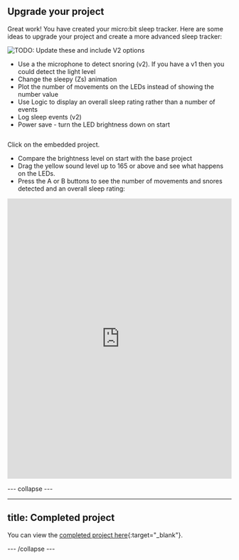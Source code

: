 ## Upgrade your project

<div style="display: flex; flex-wrap: wrap">
<div style="flex-basis: 200px; flex-grow: 1; margin-right: 15px;">
Great work! You have created your micro:bit sleep tracker. Here are some ideas to upgrade your project and create a more advanced sleep tracker:

![TODO: Update these and include V2 options]()
+ Use a the microphone to detect snoring (v2). If you have a v1 then you could detect the light level
+ Change the sleepy (Zs) animation
+ Plot the number of movements on the LEDs instead of showing the number value
+ Use Logic to display an overall sleep rating rather than a number of events
+ Log sleep events (v2)
+ Power save - turn the LED brightness down on start

</div>
</div>

Click on the embedded project.

+ Compare the brightness level on start with the base project
+ Drag the yellow sound level up to 165 or above and see what happens on the LEDs. 
+ Press the A or B buttons to see the number of movements and snores detected and an overall sleep rating:

<div style="position:relative;height:0;padding-bottom:125%;overflow:hidden;"><iframe style="position:absolute;top:0;left:0;width:100%;height:100%;" src="https://makecode.microbit.org/---run?id=_chL9qP1xvF6D" allowfullscreen="allowfullscreen" sandbox="allow-popups allow-forms allow-scripts allow-same-origin" frameborder="0"></iframe></div>

--- collapse ---

---
title: Completed project
---

You can view the [completed project here](https://makecode.microbit.org/_chL9qP1xvF6D){:target="_blank"}.

--- /collapse ---